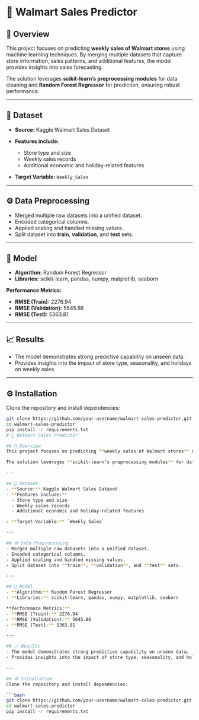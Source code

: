 # 🛒 Walmart Sales Predictor

## 📌 Overview
This project focuses on predicting **weekly sales of Walmart stores** using machine learning techniques. By merging multiple datasets that capture store information, sales patterns, and additional features, the model provides insights into sales forecasting.

The solution leverages **scikit-learn’s preprocessing modules** for data cleaning and **Random Forest Regressor** for prediction, ensuring robust performance.

---

## 📂 Dataset
- **Source:** Kaggle Walmart Sales Dataset  
- **Features include:**
  - Store type and size  
  - Weekly sales records  
  - Additional economic and holiday-related features  

- **Target Variable:** `Weekly_Sales`

---

## ⚙️ Data Preprocessing
- Merged multiple raw datasets into a unified dataset.  
- Encoded categorical columns.  
- Applied scaling and handled missing values.  
- Split dataset into **train**, **validation**, and **test** sets.  

---

## 🚀 Model
- **Algorithm:** Random Forest Regressor  
- **Libraries:** scikit-learn, pandas, numpy, matplotlib, seaborn  

**Performance Metrics:**
- **RMSE (Train):** 2276.94  
- **RMSE (Validation):** 5645.86  
- **RMSE (Test):** 5363.81  

---

## 📈 Results
- The model demonstrates strong predictive capability on unseen data.  
- Provides insights into the impact of store type, seasonality, and holidays on weekly sales.  

---

## ⚙️ Installation
Clone the repository and install dependencies:

```bash
git clone https://github.com/your-username/walmart-sales-predictor.git
cd walmart-sales-predictor
pip install -r requirements.txt
# 🛒 Walmart Sales Predictor

## 📌 Overview
This project focuses on predicting **weekly sales of Walmart stores** using machine learning techniques. By merging multiple datasets that capture store information, sales patterns, and additional features, the model provides insights into sales forecasting.

The solution leverages **scikit-learn’s preprocessing modules** for data cleaning and **Random Forest Regressor** for prediction, ensuring robust performance.

---

## 📂 Dataset
- **Source:** Kaggle Walmart Sales Dataset  
- **Features include:**
  - Store type and size  
  - Weekly sales records  
  - Additional economic and holiday-related features  

- **Target Variable:** `Weekly_Sales`

---

## ⚙️ Data Preprocessing
- Merged multiple raw datasets into a unified dataset.  
- Encoded categorical columns.  
- Applied scaling and handled missing values.  
- Split dataset into **train**, **validation**, and **test** sets.  

---

## 🚀 Model
- **Algorithm:** Random Forest Regressor  
- **Libraries:** scikit-learn, pandas, numpy, matplotlib, seaborn  

**Performance Metrics:**
- **RMSE (Train):** 2276.94  
- **RMSE (Validation):** 5645.86  
- **RMSE (Test):** 5363.81  

---

## 📈 Results
- The model demonstrates strong predictive capability on unseen data.  
- Provides insights into the impact of store type, seasonality, and holidays on weekly sales.  

---

## ⚙️ Installation
Clone the repository and install dependencies:

```bash
git clone https://github.com/your-username/walmart-sales-predictor.git
cd walmart-sales-predictor
pip install -r requirements.txt
